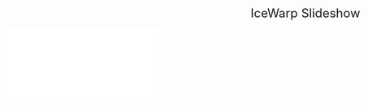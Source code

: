 <div style="width: 1180px;">
<div style="margin-left: 480px; padding:0px; font-size: 24px;" >IceWarp Slideshow</div> 

![Slideshow](3d40221_IceWarp-Slideshow.html ':include :type=iframe width=100% height=720px' )

</div>